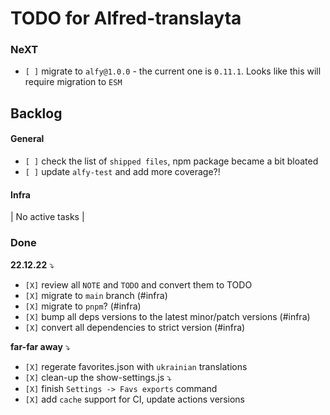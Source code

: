 # TODO for Alfred-translayta

### NeXT

- `[ ]` migrate to `alfy@1.0.0` - the current one is `0.11.1`. Looks like this will require migration to `ESM`


## Backlog

#### General

- `[ ]` check the list of `shipped files`, npm package became a bit bloated
- `[ ]` update `alfy-test` and add more coverage?!

#### Infra

| No active tasks |


### Done

**22.12.22** ⤵️

- `[X]` review all `NOTE` and `TODO` and convert them to TODO
- `[X]` migrate to `main` branch (#infra)
- `[X]` migrate to `pnpm`? (#infra)
- `[X]` bump all deps versions to the latest minor/patch versions (#infra)
- `[X]` convert all dependencies to strict version (#infra)

**far-far away** ⤵️

- `[X]` regerate favorites.json with `ukrainian` translations
- `[X]` clean-up the show-settings.js ⤵️
- `[X]` finish `Settings -> Favs exports` command
- `[X]` add `cache` support for CI, update actions versions
